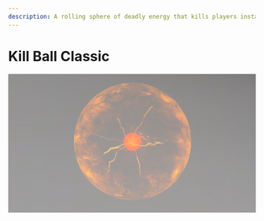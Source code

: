 ```yaml
---
description: A rolling sphere of deadly energy that kills players instantly.
---
```


# Kill Ball Classic

![Kill Ball Classic](../../../.gitbook/assets/images/objects/gameplay/volumes/kill-ball-classic.png)
